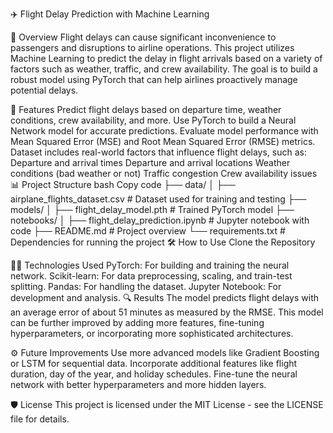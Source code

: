 ✈️ Flight Delay Prediction with Machine Learning

📝 Overview
Flight delays can cause significant inconvenience to passengers and disruptions to airline operations. This project utilizes Machine Learning to predict the delay in flight arrivals based on a variety of factors such as weather, traffic, and crew availability. The goal is to build a robust model using PyTorch that can help airlines proactively manage potential delays.

🚀 Features
Predict flight delays based on departure time, weather conditions, crew availability, and more.
Use PyTorch to build a Neural Network model for accurate predictions.
Evaluate model performance with Mean Squared Error (MSE) and Root Mean Squared Error (RMSE) metrics.
Dataset includes real-world factors that influence flight delays, such as:
Departure and arrival times
Departure and arrival locations
Weather conditions (bad weather or not)
Traffic congestion
Crew availability issues
📊 Project Structure
bash
Copy code
├── data/
│   ├── airplane_flights_dataset.csv  # Dataset used for training and testing
├── models/
│   ├── flight_delay_model.pth        # Trained PyTorch model
├── notebooks/
│   ├── flight_delay_prediction.ipynb # Jupyter notebook with code
├── README.md                         # Project overview
└── requirements.txt                  # Dependencies for running the project
🛠️ How to Use
Clone the Repository



🧑‍💻 Technologies Used
PyTorch: For building and training the neural network.
Scikit-learn: For data preprocessing, scaling, and train-test splitting.
Pandas: For handling the dataset.
Jupyter Notebook: For development and analysis.
🔍 Results
The model predicts flight delays with an average error of about 51 minutes as measured by the RMSE. This model can be further improved by adding more features, fine-tuning hyperparameters, or incorporating more sophisticated architectures.

⚙️ Future Improvements
Use more advanced models like Gradient Boosting or LSTM for sequential data.
Incorporate additional features like flight duration, day of the year, and holiday schedules.
Fine-tune the neural network with better hyperparameters and more hidden layers.

🛡️ License
This project is licensed under the MIT License - see the LICENSE file for details.
